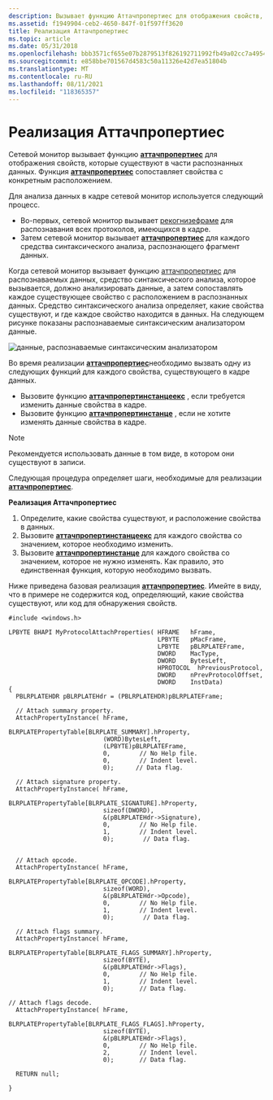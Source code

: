 ```yaml
---
description: Вызывает функцию Аттачпропертиес для отображения свойств, которые существуют в части распознанных данных.
ms.assetid: f1949904-ceb2-4650-847f-01f597ff3620
title: Реализация Аттачпропертиес
ms.topic: article
ms.date: 05/31/2018
ms.openlocfilehash: bbb3571cf655e07b2879513f826192711992fb49a02cc7a4954d5322a948caf5
ms.sourcegitcommit: e858bbe701567d4583c50a11326e42d7ea51804b
ms.translationtype: MT
ms.contentlocale: ru-RU
ms.lasthandoff: 08/11/2021
ms.locfileid: "118365357"
---
```

# <a name="implementing-attachproperties"></a>Реализация Аттачпропертиес

Сетевой монитор вызывает функцию [**аттачпропертиес**](attachproperties.md) для отображения свойств, которые существуют в части распознанных данных. Функция [**аттачпропертиес**](attachproperties.md) сопоставляет свойства с конкретным расположением.

Для анализа данных в кадре сетевой монитор используется следующий процесс.

-   Во-первых, сетевой монитор вызывает [рекогнизефраме](recognizeframe.md) для распознавания всех протоколов, имеющихся в кадре.
-   Затем сетевой монитор вызывает [**аттачпропертиес**](attachproperties.md) для каждого средства синтаксического анализа, распознающего фрагмент данных.

Когда сетевой монитор вызывает функцию [аттачпропертиес](attachproperties.md) для распознаваемых данных, средство синтаксического анализа, которое вызывается, должно анализировать данные, а затем сопоставлять каждое существующее свойство с расположением в распознанных данных. Средство синтаксического анализа определяет, какие свойства существуют, и где каждое свойство находится в данных. На следующем рисунке показаны распознаваемые синтаксическим анализатором данные.

![данные, распознаваемые синтаксическим анализатором](images/attachproperties1.png)

Во время реализации [**аттачпропертиес**](attachproperties.md)необходимо вызвать одну из следующих функций для каждого свойства, существующего в кадре данных.

-   Вызовите функцию [**аттачпропертинстанцеекс**](attachpropertyinstanceex.md) , если требуется изменить данные свойства в кадре.
-   Вызовите функцию [**аттачпропертинстанце**](attachpropertyinstance.md) , если не хотите изменять данные свойства в кадре.

> [!Note]  
> Рекомендуется использовать данные в том виде, в котором они существуют в записи.

 

Следующая процедура определяет шаги, необходимые для реализации [**аттачпропертиес**](attachproperties.md).

**Реализация Аттачпропертиес**

1.  Определите, какие свойства существуют, и расположение свойства в данных.
2.  Вызовите [**аттачпропертинстанцеекс**](attachpropertyinstanceex.md) для каждого свойства со значением, которое необходимо изменить.
3.  Вызовите [**аттачпропертинстанце**](attachpropertyinstance.md) для каждого свойства со значением, которое не нужно изменять. Как правило, это единственная функция, которую необходимо вызвать.

Ниже приведена базовая реализация [**аттачпропертиес**](attachproperties.md). Имейте в виду, что в примере не содержится код, определяющий, какие свойства существуют, или код для обнаружения свойств.

``` syntax
#include <windows.h>

LPBYTE BHAPI MyProtocolAttachProperties( HFRAME   hFrame,
                                         LPBYTE   pMacFrame,
                                         LPBYTE   pBLRPLATEFrame,
                                         DWORD    MacType,
                                         DWORD    BytesLeft,
                                         HPROTOCOL  hPreviousProtocol,
                                         DWORD    nPrevProtocolOffset,
                                         DWORD    InstData)
{
  PBLRPLATEHDR pBLRPLATEHdr = (PBLRPLATEHDR)pBLRPLATEFrame;

  // Attach summary property.
  AttachPropertyInstance( hFrame,
                          BLRPLATEPropertyTable[BLRPLATE_SUMMARY].hProperty,
                          (WORD)BytesLeft,
                          (LPBYTE)pBLRPLATEFrame,
                          0,        // No Help file.
                          0,        // Indent level.
                          0);      // Data flag.

  // Attach signature property.
  AttachPropertyInstance( hFrame,
                          BLRPLATEPropertyTable[BLRPLATE_SIGNATURE].hProperty,
                          sizeof(DWORD),
                          &(pBLRPLATEHdr->Signature),
                          0,        // No Help file.
                          1,        // Indent level.
                          0);        // Data flag.


  // Attach opcode.
  AttachPropertyInstance( hFrame,
                          BLRPLATEPropertyTable[BLRPLATE_OPCODE].hProperty,
                          sizeof(WORD),
                          &(pBLRPLATEHdr->Opcode),
                          0,        // No Help file.
                          1,        // Indent level.
                          0);        // Data flag.

  // Attach flags summary.
  AttachPropertyInstance( hFrame,
                          BLRPLATEPropertyTable[BLRPLATE_FLAGS_SUMMARY].hProperty,
                          sizeof(BYTE),
                          &(pBLRPLATEHdr->Flags),
                          0,        // No Help file.
                          1,        // Indent level.
                          0);       // Data flag.

// Attach flags decode.
  AttachPropertyInstance( hFrame,
                          BLRPLATEPropertyTable[BLRPLATE_FLAGS_FLAGS].hProperty,
                          sizeof(BYTE),
                          &(pBLRPLATEHdr->Flags),
                          0,        // No Help file.
                          2,        // Indent level.
                          0);       // Data flag.

  RETURN null;

}
```

 

 



